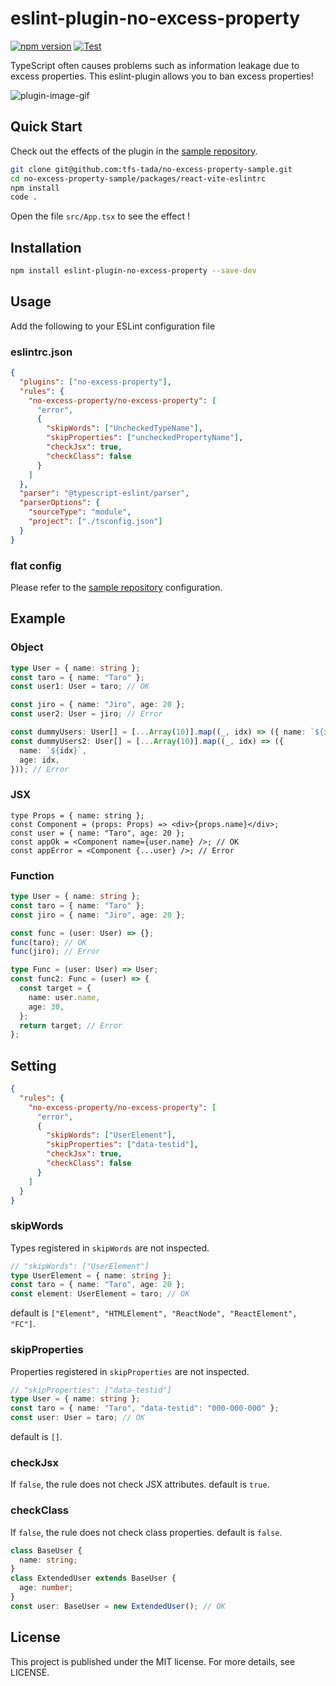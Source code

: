 # eslint-plugin-no-excess-property

[![npm version](https://badge.fury.io/js/eslint-plugin-no-excess-property.svg)](https://badge.fury.io/js/eslint-plugin-no-excess-property)
[![Test](https://github.com/tfs-tada/eslint-plugin-no-excess-property/actions/workflows/test.yaml/badge.svg)](https://github.com/tfs-tada/eslint-plugin-no-excess-property/actions/workflows/test.yaml)

TypeScript often causes problems such as information leakage due to excess properties. This eslint-plugin allows you to ban excess properties!

![plugin-image-gif](https://github.com/tfs-tada/eslint-plugin-no-excess-property/assets/74394709/4b597565-762a-422a-ad7f-753ac8f466c6)

## Quick Start

Check out the effects of the plugin in the [sample repository](https://github.com/tfs-tada/no-excess-property-sample).

```sh
git clone git@github.com:tfs-tada/no-excess-property-sample.git
cd no-excess-property-sample/packages/react-vite-eslintrc
npm install
code .
```

Open the file `src/App.tsx` to see the effect !

## Installation

```sh
npm install eslint-plugin-no-excess-property --save-dev
```

## Usage

Add the following to your ESLint configuration file

### eslintrc.json

```json
{
  "plugins": ["no-excess-property"],
  "rules": {
    "no-excess-property/no-excess-property": [
      "error",
      {
        "skipWords": ["UncheckedTypeName"],
        "skipProperties": ["uncheckedPropertyName"],
        "checkJsx": true,
        "checkClass": false
      }
    ]
  },
  "parser": "@typescript-eslint/parser",
  "parserOptions": {
    "sourceType": "module",
    "project": ["./tsconfig.json"]
  }
}
```

### flat config

Please refer to the [sample repository](https://github.com/tfs-tada/no-excess-property-sample/blob/master/packages/react-vite-flatconfig/eslint.config.js) configuration.

## Example

### Object

```typescript
type User = { name: string };
const taro = { name: "Taro" };
const user1: User = taro; // OK

const jiro = { name: "Jiro", age: 20 };
const user2: User = jiro; // Error

const dummyUsers: User[] = [...Array(10)].map((_, idx) => ({ name: `${idx}` })); // OK
const dummyUsers2: User[] = [...Array(10)].map((_, idx) => ({
  name: `${idx}`,
  age: idx,
})); // Error
```

### JSX

```tsx
type Props = { name: string };
const Component = (props: Props) => <div>{props.name}</div>;
const user = { name: "Taro", age: 20 };
const appOk = <Component name={user.name} />; // OK
const appError = <Component {...user} />; // Error
```

### Function

```ts
type User = { name: string };
const taro = { name: "Taro" };
const jiro = { name: "Jiro", age: 20 };

const func = (user: User) => {};
func(taro); // OK
func(jiro); // Error

type Func = (user: User) => User;
const func2: Func = (user) => {
  const target = {
    name: user.name,
    age: 30,
  };
  return target; // Error
};
```

## Setting

```json
{
  "rules": {
    "no-excess-property/no-excess-property": [
      "error",
      {
        "skipWords": ["UserElement"],
        "skipProperties": ["data-testid"],
        "checkJsx": true,
        "checkClass": false
      }
    ]
  }
}
```

### skipWords

Types registered in `skipWords` are not inspected.

```ts
// "skipWords": ["UserElement"]
type UserElement = { name: string };
const taro = { name: "Taro", age: 20 };
const element: UserElement = taro; // OK
```

default is `["Element", "HTMLElement", "ReactNode", "ReactElement", "FC"]`.

### skipProperties

Properties registered in `skipProperties` are not inspected.

```ts
// "skipProperties": ["data-testid"]
type User = { name: string };
const taro = { name: "Taro", "data-testid": "000-000-000" };
const user: User = taro; // OK
```

default is `[]`.

### checkJsx

If `false`, the rule does not check JSX attributes. default is `true`.

### checkClass

If `false`, the rule does not check class properties. default is `false`.

```ts
class BaseUser {
  name: string;
}
class ExtendedUser extends BaseUser {
  age: number;
}
const user: BaseUser = new ExtendedUser(); // OK
```

## License

This project is published under the MIT license. For more details, see LICENSE.
